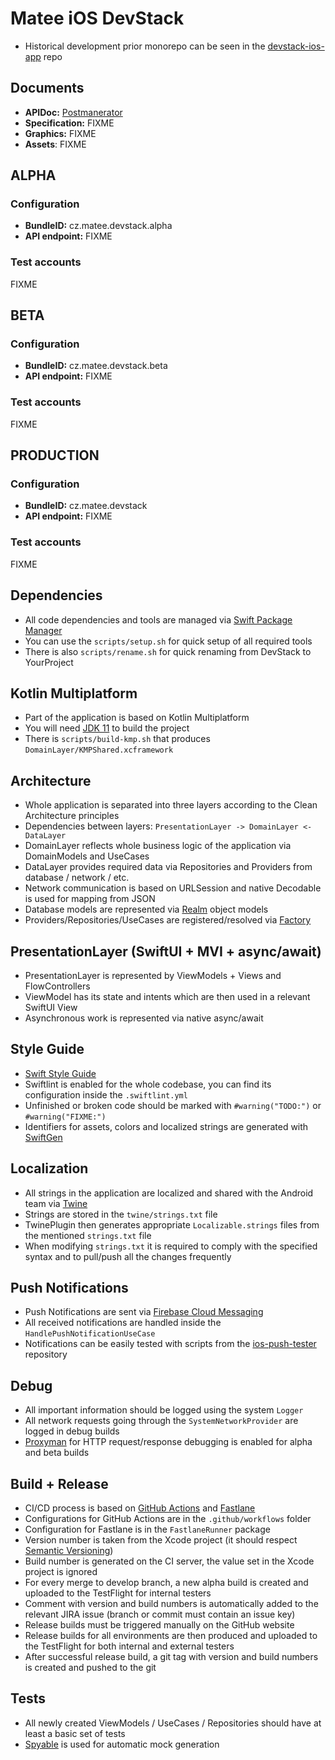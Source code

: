 # Matee iOS DevStack
- Historical development prior monorepo can be seen in the [devstack-ios-app](https://github.com/MateeDevs/devstack-ios-app) repo

## Documents
- **APIDoc:** [Postmanerator](https://devstack-server-production.up.railway.app/apidoc.html)
- **Specification:** FIXME
- **Graphics:** FIXME
- **Assets**: FIXME

## ALPHA

### Configuration
- **BundleID:** cz.matee.devstack.alpha
- **API endpoint:** FIXME

### Test accounts
FIXME

## BETA

### Configuration
- **BundleID:** cz.matee.devstack.beta
- **API endpoint:** FIXME

### Test accounts
FIXME

## PRODUCTION

### Configuration
- **BundleID:** cz.matee.devstack
- **API endpoint:** FIXME

### Test accounts
FIXME

## Dependencies
- All code dependencies and tools are managed via [Swift Package Manager](https://swift.org/package-manager/)
- You can use the `scripts/setup.sh` for quick setup of all required tools
- There is also `scripts/rename.sh` for quick renaming from DevStack to YourProject

## Kotlin Multiplatform
- Part of the application is based on Kotlin Multiplatform
- You will need [JDK 11](https://www.azul.com/downloads) to build the project
- There is `scripts/build-kmp.sh` that produces `DomainLayer/KMPShared.xcframework`

## Architecture
- Whole application is separated into three layers according to the Clean Architecture principles
- Dependencies between layers: `PresentationLayer -> DomainLayer <- DataLayer`
- DomainLayer reflects whole business logic of the application via DomainModels and UseCases
- DataLayer provides required data via Repositories and Providers from database / network / etc.
- Network communication is based on URLSession and native Decodable is used for mapping from JSON
- Database models are represented via [Realm](https://github.com/realm/realm-cocoa) object models
- Providers/Repositories/UseCases are registered/resolved via [Factory](https://github.com/hmlongco/Factory)

## PresentationLayer (SwiftUI + MVI + async/await)
- PresentationLayer is represented by ViewModels + Views and FlowControllers
- ViewModel has its state and intents which are then used in a relevant SwiftUI View
- Asynchronous work is represented via native async/await

## Style Guide
- [Swift Style Guide](https://github.com/raywenderlich/swift-style-guide)
- Swiftlint is enabled for the whole codebase, you can find its configuration inside the `.swiftlint.yml`
- Unfinished or broken code should be marked with `#warning("TODO:")` or `#warning("FIXME:")`
- Identifiers for assets, colors and localized strings are generated with [SwiftGen](https://github.com/SwiftGen/SwiftGen)

## Localization
- All strings in the application are localized and shared with the Android team via [Twine](https://github.com/scelis/twine)
- Strings are stored in the `twine/strings.txt` file
- TwinePlugin then generates appropriate `Localizable.strings` files from the mentioned `strings.txt` file
- When modifying `strings.txt` it is required to comply with the specified syntax and to pull/push all the changes frequently

## Push Notifications
- Push Notifications are sent via [Firebase Cloud Messaging](https://firebase.google.com/docs/cloud-messaging)
- All received notifications are handled inside the `HandlePushNotificationUseCase`
- Notifications can be easily tested with scripts from the [ios-push-tester](https://github.com/MateeDevs/ios-push-tester) repository

## Debug
- All important information should be logged using the system `Logger`
- All network requests going through the `SystemNetworkProvider` are logged in debug builds
- [Proxyman](https://proxyman.io) for HTTP request/response debugging is enabled for alpha and beta builds

## Build + Release
- CI/CD process is based on [GitHub Actions](https://github.com/features/actions) and [Fastlane](https://fastlane.tools/)
- Configurations for GitHub Actions are in the `.github/workflows` folder
- Configuration for Fastlane is in the `FastlaneRunner` package
- Version number is taken from the Xcode project (it should respect [Semantic Versioning](https://semver.org))
- Build number is generated on the CI server, the value set in the Xcode project is ignored
- For every merge to develop branch, a new alpha build is created and uploaded to the TestFlight for internal testers
- Comment with version and build numbers is automatically added to the relevant JIRA issue (branch or commit must contain an issue key) 
- Release builds must be triggered manually on the GitHub website
- Release builds for all environments are then produced and uploaded to the TestFlight for both internal and external testers
- After successful release build, a git tag with version and build numbers is created and pushed to the git

## Tests
- All newly created ViewModels / UseCases / Repositories should have at least a basic set of tests
- [Spyable](https://github.com/Matejkob/swift-spyable) is used for automatic mock generation
